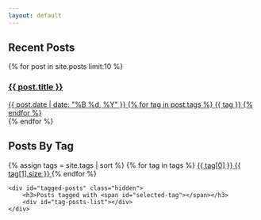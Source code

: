 ```yaml
---
layout: default
---
```

<section class="recent-posts">
    <h2>Recent Posts</h2>
    <div class="post-cloud">
        {% for post in site.posts limit:10 %}
        <a href="{{ post.url }}" class="post-preview-link">
            <article>
                <h3 class="post-title">
                    {{ post.title }}
                </h3>
                <div class="post-meta">
                    <span class="post-date">{{ post.date | date: "%B %d, %Y" }}</span>
                    {% for tag in post.tags %}
                        <span class="post-tag">{{ tag }}</span>
                    {% endfor %}
                </div>
            </article>
        </a>
        {% endfor %}
    </div>
</section>


<section class="tag-cloud">
    <h2>Posts By Tag</h2>
    <div class="tags">
        {% assign tags = site.tags | sort %}
        {% for tag in tags %}
        <a href="#" class="tag" data-tag="{{ tag[0] }}">
            {{ tag[0] }} <span class="count">{{ tag[1].size }}</span>
        </a>
        {% endfor %}
    </div>

    <div id="tagged-posts" class="hidden">
        <h3>Posts tagged with <span id="selected-tag"></span></h3>
        <div id="tag-posts-list"></div>
    </div>
</section>
